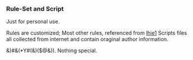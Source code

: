 ### Rule-Set and Script

Just for personal use.

Rules are customized; Most other rules, referenced from [lhie1](https://github.com/lhie1)
Scripts files all collected from internet and contain oraginal author information.

&)#&(*Y#(&)($@&)). Nothing special.
